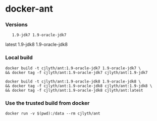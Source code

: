 # docker-ant

### Versions

	   1.9-jdk7 1.9-oracle-jdk7
latest 1.9-jdk8 1.9-oracle-jdk8


### Local build

```
docker build -t cjlyth/ant:1.9-oracle-jdk7 1.9-oracle-jdk7 \
&& docker tag -f cjlyth/ant:1.9-oracle-jdk7 cjlyth/ant:1.9-jdk7

docker build -t cjlyth/ant:1.9-oracle-jdk8 1.9-oracle-jdk8 \
&& docker tag -f cjlyth/ant:1.9-oracle-jdk8 cjlyth/ant:1.9-jdk8 \
&& docker tag -f cjlyth/ant:1.9-oracle-jdk8 cjlyth/ant:latest
```

### Use the trusted build from docker

```
docker run -v $(pwd):/data --rm cjlyth/ant
```